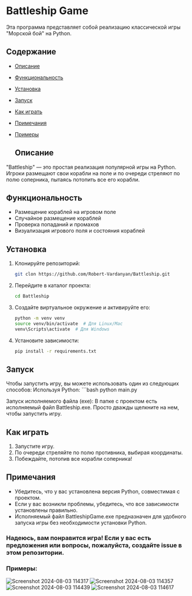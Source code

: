 # Battleship Game

Эта программа представляет собой реализацию классической игры "Морской бой" на Python.

## Содержание

- [Описание](#описание)
- [Функциональность](#функциональность)
- [Установка](#установка)
- [Запуск](#запуск)
- [Как играть](#как-играть)
- [Примечания](#примечания)
- [Примеры](#примеры)


  ## Описание

"Battleship" — это простая реализация популярной игры на Python. Игроки размещают свои корабли на поле и по очереди стреляют по полю соперника, пытаясь потопить все его корабли.

## Функциональность

- Размещение кораблей на игровом поле
- Случайное размещение кораблей
- Проверка попаданий и промахов
- Визуализация игрового поля и состояния кораблей

## Установка

1. Клонируйте репозиторий:
   ```bash
   git clon https://github.com/Robert-Vardanyan/Battleship.git

2. Перейдите в каталог проекта:
   ```bash
   cd Battleship

3. Создайте виртуальное окружение и активируйте его:
   ```bash
   python -m venv venv
   source venv/bin/activate  # Для Linux/Mac
   venv\Scripts\activate  # Для Windows

4. Установите зависимости:
   ```bash
   pip install -r requirements.txt

## Запуск

Чтобы запустить игру, вы можете использовать один из следующих способов:
   Используя Python:
     ```bash
      python main.py
      
   Запуск исполняемого файла (exe):
   В папке с проектом есть исполняемый файл Battleship.exe. Просто дважды щелкните на нем, чтобы запустить игру.

## Как играть

1. Запустите игру.
2. По очереди стреляйте по полю противника, выбирая координаты.
3. Побеждайте, потопив все корабли соперника!

## Примечания

- Убедитесь, что у вас установлена версия Python, совместимая с проектом.
- Если у вас возникли проблемы, убедитесь, что все зависимости установлены правильно.
- Исполняемый файл BattleshipGame.exe предназначен для удобного запуска игры без необходимости установки Python.

### Надеюсь, вам понравится игра! Если у вас есть предложения или вопросы, пожалуйста, создайте issue в этом репозитории.

### Примеры:
![Screenshot 2024-08-03 114317](https://github.com/user-attachments/assets/9994c066-e6ff-4f94-ab76-eeaa2207a646)
![Screenshot 2024-08-03 114357](https://github.com/user-attachments/assets/50745261-2c88-4f84-80b8-dae91b8305d2)
![Screenshot 2024-08-03 114439](https://github.com/user-attachments/assets/159a0f08-cb8a-421c-889d-14cdcdfea069)
![Screenshot 2024-08-03 114617](https://github.com/user-attachments/assets/f0869a20-526d-437d-b8ae-eecdecc41ae2)


   
